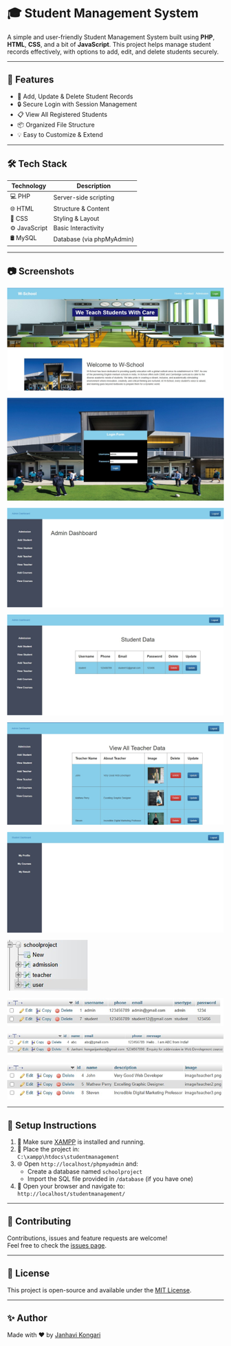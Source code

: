 # 🎓 Student Management System

A simple and user-friendly Student Management System built using **PHP**, **HTML**, **CSS**, and a bit of **JavaScript**. This project helps manage student records effectively, with options to add, edit, and delete students securely.

---

## 🚀 Features

- 📝 Add, Update & Delete Student Records  
- 🔒 Secure Login with Session Management  
- 📋 View All Registered Students  
- 📦 Organized File Structure  
- 💡 Easy to Customize & Extend

---

## 🛠️ Tech Stack

| Technology | Description |
|------------|-------------|
| 💻 PHP      | Server-side scripting |
| 🌐 HTML     | Structure & Content |
| 🎨 CSS      | Styling & Layout |
| ⚙️ JavaScript | Basic Interactivity |
| 🛢️ MySQL    | Database (via phpMyAdmin) |

---

## 📷 Screenshots
![Login Page](https://github.com/Kjanhavi25/Student-Management-System/blob/main/screenshots/Login%20Dashboard.jpg)

![Admin and Student Login](https://github.com/Kjanhavi25/Student-Management-System/blob/main/screenshots/Student%20and%20Admin%20Login.jpg)

![Admin Dashboard](https://github.com/Kjanhavi25/Student-Management-System/blob/main/screenshots/Admin%20Dashboard.jpg)

![Add Student](https://github.com/Kjanhavi25/Student-Management-System/blob/main/screenshots/Add%20Student.jpg)

![View All Teachers](https://github.com/Kjanhavi25/Student-Management-System/blob/main/screenshots/View%20Teacher.jpg)

![Student Dashboard](https://github.com/Kjanhavi25/Student-Management-System/blob/main/screenshots/Student%20Dashboard.jpg)

![Data Hierarchy](https://github.com/Kjanhavi25/Student-Management-System/blob/main/screenshots/Data%20Hierarchy.jpg)

![User Data](https://github.com/Kjanhavi25/Student-Management-System/blob/main/screenshots/11.jpg)

![Student Enquiry](https://github.com/Kjanhavi25/Student-Management-System/blob/main/screenshots/12.jpg)

![Teacher Data](https://github.com/Kjanhavi25/Student-Management-System/blob/main/screenshots/13.jpg)




---

## 🔧 Setup Instructions

1. 🛑 Make sure [XAMPP](https://www.apachefriends.org/index.html) is installed and running.
2. 📂 Place the project in:  
   `C:\xampp\htdocs\studentmanagement`
3. 🌐 Open `http://localhost/phpmyadmin` and:
   - Create a database named `schoolproject`
   - Import the SQL file provided in `/database` (if you have one)
4. 🚀 Open your browser and navigate to:  
   `http://localhost/studentmanagement/`

---

## 🙌 Contributing

Contributions, issues and feature requests are welcome!  
Feel free to check the [issues page](https://github.com/Kjanhavi25/Student-Management-System/issues).

---

## 📄 License

This project is open-source and available under the [MIT License](LICENSE).

---

## ✨ Author

Made with ❤️ by [Janhavi Kongari](https://github.com/Kjanhavi25)

